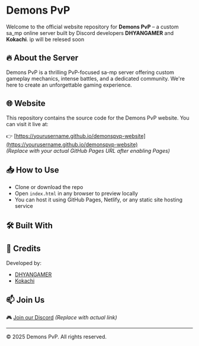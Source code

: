 # Demons PvP

Welcome to the official website repository for **Demons PvP** – a custom sa_mp online  server built by Discord developers **DHYANGAMER** and **Kokachi**.
ip will be relesed soon 

## 🔥 About the Server

Demons PvP is a thrilling PvP-focused sa-mp server offering custom gameplay mechanics, intense battles, and a dedicated community. We're here to create an unforgettable gaming experience.

## 🌐 Website

This repository contains the source code for the Demons PvP website. You can visit it live at:

👉 [https://yourusername.github.io/demonspvp-website](https://yourusername.github.io/demonspvp-website)  
*(Replace with your actual GitHub Pages URL after enabling Pages)*

## 📥 How to Use

- Clone or download the repo
- Open `index.html` in any browser to preview locally
- You can host it using GitHub Pages, Netlify, or any static site hosting service

## 🛠 Built With


## 🤝 Credits

Developed by:
- [DHYANGAMER](#)
- [Kokachi](#)

## 📫 Join Us

🎮 [Join our Discord](#) *(Replace with actual link)*

---

© 2025 Demons PvP. All rights reserved.

